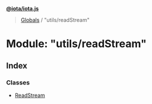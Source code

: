 **[@iota/iota.js](../README.md)**

> [Globals](../README.md) / "utils/readStream"

# Module: "utils/readStream"

## Index

### Classes

* [ReadStream](../classes/_utils_readstream_.readstream.md)
